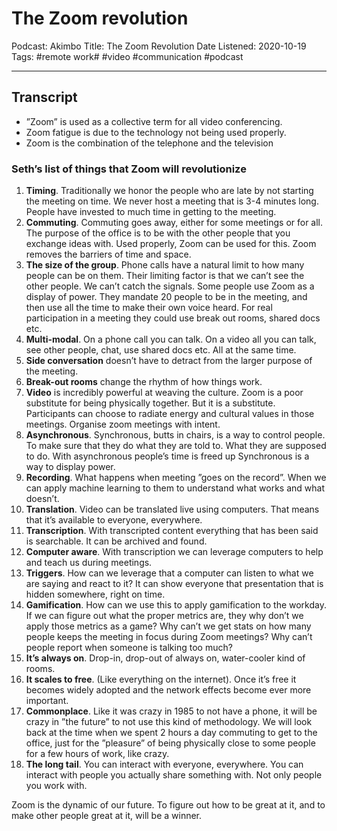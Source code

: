 # The Zoom revolution
Podcast: Akimbo
Title: The Zoom Revolution
Date Listened: 2020-10-19
Tags: #remote work# #video #communication #podcast
- - - -
## Transcript
- ”Zoom” is used as a collective term for all video conferencing.
- Zoom fatigue is due to the technology not being used properly. 
- Zoom is the combination of the telephone and the television

### Seth’s list of things that Zoom will revolutionize

1. **Timing**. Traditionally we honor the people who are late by not starting the meeting on time. We never host a meeting that is 3-4 minutes long. People have invested to much time in getting to the meeting.
2. **Commuting**. Commuting goes away, either for some meetings or for all. The purpose of the office is to be with the other people that you exchange ideas with. Used properly, Zoom can be used for this. Zoom removes the barriers of time and space.
3. **The size of the group**. Phone calls have a natural limit to how many people can be on them. Their limiting factor is that we can’t see the other people. We can’t catch the signals. Some people use Zoom as a display of power. They mandate 20 people to be in the meeting, and then use all the time to make their own voice heard. For real participation in a meeting they could use break out rooms, shared docs etc.
4. **Multi-modal**. On a phone call you can talk. On a video all you can talk, see other people, chat, use shared docs etc. All at the same time. 
5. **Side conversation** doesn’t have to detract from the larger purpose of the meeting.
6. **Break-out rooms** change the rhythm of how things work.
7. **Video** is incredibly powerful at weaving the culture. Zoom is a poor substitute for being physically together. But it is a substitute. Participants can choose to radiate energy and cultural values in those meetings. Organise zoom meetings with intent.
8. **Asynchronous**. Synchronous, butts in chairs, is a way to control people. To make sure that they do what they are told to. What they are supposed to do. With asynchronous people’s time is freed up Synchronous is a way to display power.
9. **Recording**. What happens when meeting ”goes on the record”. When we can apply machine learning to them to understand what works and what doesn’t.
10. **Translation**. Video can be translated live using computers. That means that it’s available to everyone, everywhere.
11. **Transcription**. With transcripted content everything that has been said is searchable. It can be archived and found.
12. **Computer aware**. With transcription we can leverage computers to help and teach us during meetings. 
13. **Triggers**. How can we leverage that a computer can listen to what we are saying and react to it? It can show everyone that presentation that is hidden somewhere, right on time.
14. **Gamification**. How can we use this to apply gamification to the workday. If we can figure out what the proper metrics are, they why don’t we apply those metrics as a game? Why can’t we get stats on how many people keeps the meeting in focus during Zoom meetings? Why can’t people report when someone is talking too much?
15. **It’s always on**. Drop-in, drop-out of always on, water-cooler kind of rooms.
16. **It scales to free**. (Like everything on the internet). Once it’s free it becomes widely adopted and the network effects become ever more important. 
17. **Commonplace**. Like it was crazy in 1985 to not have a phone, it will be crazy in ”the future” to not use this kind of methodology. We will look back at the time when we spent 2 hours a day commuting to get to the office, just for the ”pleasure” of being physically close to some people for a few hours of work, like crazy.
18. **The long tail**. You can interact with everyone, everywhere. You can interact with people you actually share something with. Not only people you work with.

Zoom is the dynamic of our future. To figure out how to be great at it, and to make other people great at it, will be a winner.






